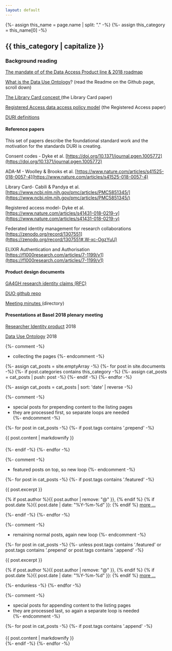 ```yaml
---
layout: default
---
```


{%- assign this_name = page.name | split: "." -%}
{%- assign this_category = this_name[0] -%}

<h2 class="page_title">{{ this_category | capitalize }}</h2>

### Background reading

[The mandate of  of the Data Access Product line & 2018 roadmap](https://docs.google.com/document/d/1D7-CJc5GI-m2LUnnBqHgcTBUH04yQcKB64UgN5rprEc/edit#heading=h.4k2yyo8a2zek)

[What is the Data Use Ontology](https://github.com/EBISPOT/DUO)? (read the Readme on the Github page, scroll down)

[The Library Card concept ](https://www.ncbi.nlm.nih.gov/pmc/articles/PMC5851345/) (the Library Card paper)

[Registered Access data access policy model](https://www.nature.com/articles/s41431-018-0219-y) (the Registered Access paper)

[DURI definitions](https://docs.google.com/spreadsheets/d/1jlXvkjYrg8KbHBfr6AsfzYwaSAnk5PkDDmsBqfWCGdk/edit#gid=0) 


#### Reference papers

This set of papers describe the foundational standard work and the motivation for the standards DURI is creating.

Consent codes - Dyke et al.  [https://doi.org/10.1371/journal.pgen.1005772](https://doi.org/10.1371/journal.pgen.1005772)

ADA-M - Woolley & Brooks et al. [https://www.nature.com/articles/s41525-018-0057-4](https://www.nature.com/articles/s41525-018-0057-4)

Library Card- Cabili & Pandya et al. [https://www.ncbi.nlm.nih.gov/pmc/articles/PMC5851345/](https://www.ncbi.nlm.nih.gov/pmc/articles/PMC5851345/) 

Registered access model- Dyke et al.  [https://www.nature.com/articles/s41431-018-0219-y](https://www.nature.com/articles/s41431-018-0219-y)

Federated identity management for research collaborations [https://zenodo.org/record/1307551](https://zenodo.org/record/1307551#.W-xc-OgzYuU) 

ELIXIR Authentication and Authorisation [https://f1000research.com/articles/7-1199/v1](https://f1000research.com/articles/7-1199/v1) 


#### Product design documents

[GA4GH research identity claims (RFC)](https://docs.google.com/document/d/1jvMpHmCWqcigqy1FuEzqXzHlaGeNP2mClOU2Ui4Djhg/edit)

[DUO github repo](https://github.com/EBISPOT/DUO)

[Meeting minutes ](https://drive.google.com/open?id=0B09Q6AWnrBnScGR2VmJ3OHNicWs)(directory)


#### Presentations at Basel 2018 plenary meeting

[Researcher Identity product](https://docs.google.com/presentation/d/1H9p0rbnYUx64mFWO_iHBYchxs6lBGHJyJ1bm5flcztg/edit#slide=id.p) 2018

[Data Use Ontology](https://docs.google.com/presentation/d/1B4jsqnZIqwxLjL8Y1q41kYFNN8BsmmiEC6I9_WZZPt0/edit#slide=id.p) 2018

{%- comment -%}
  * collecting the pages
{%- endcomment -%}

{%- assign cat_posts = site.emptyArray -%}
{%- for post in site.documents -%}
  {%- if post.categories contains this_category -%}
    {%- assign cat_posts = cat_posts | push: post -%}
  {%- endif -%}
{%- endfor -%}

{%- assign cat_posts = cat_posts | sort: 'date' | reverse -%}

{%- comment -%}
  * special posts for prepending content to the listing pages
  * they are processed first, so separate loops are needed  
{%- endcomment -%}

{%- for post in cat_posts -%}
  {%- if post.tags contains '.prepend' -%}
<div style="margin-bottom: 20px;">
{{ post.content | markdownify }}
</div>
  {%- endif -%}
{%- endfor -%}

{%- comment -%}
  * featured posts on top, so new loop
{%- endcomment -%}

{%- for post in cat_posts -%}
  {%- if post.tags contains '.featured' -%}
<div class="excerpt">
    {{ post.excerpt }}
  <p class="footnote">
    {% if post.author %}{{ post.author | remove: "@" }}, {% endif %}
    {% if post.date %}{{ post.date | date: "%Y-%m-%d" }}: {% endif %}
    <a href="{{ post.url | relative_url }}">more ...</a>
  </p>
</div>
  {%- endif -%}
{%- endfor -%}

{%- comment -%}
  * remaining normal posts, again new loop
{%- endcomment -%}

{%- for post in cat_posts -%}
  {%- unless post.tags contains '.featured' or post.tags contains '.prepend' or post.tags contains '.append' -%} 
<div class="excerpt">
    {{ post.excerpt }}
  <p class="footnote">
    {% if post.author %}{{ post.author | remove: "@" }}, {% endif %}
    {% if post.date %}{{ post.date | date: "%Y-%m-%d" }}: {% endif %}
    <a href="{{ post.url | relative_url }}">more ...</a>
  </p>
</div>
  {%- endunless -%}
{%- endfor -%}

{%- comment -%}
  * special posts for appending content to the listing pages
  * they are processed last, so again a separate loop is needed  
{%- endcomment -%}

{%- for post in cat_posts -%}
  {%- if post.tags contains '.append' -%}
<div style="margin-top: 20px;">
{{ post.content | markdownify }}
</div>
  {%- endif -%}
{%- endfor -%}

